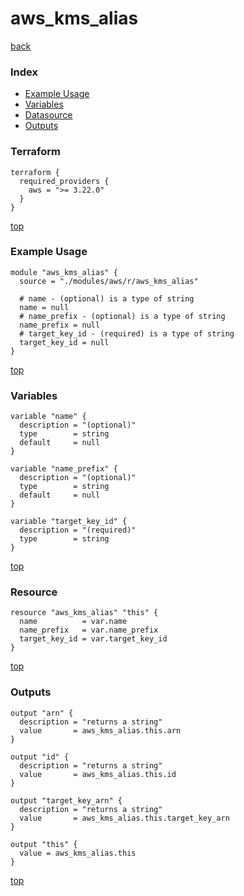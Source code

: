 # aws_kms_alias

[back](../aws.md)

### Index

- [Example Usage](#example-usage)
- [Variables](#variables)
- [Datasource](#datasource)
- [Outputs](#outputs)

### Terraform

```hcl
terraform {
  required_providers {
    aws = ">= 3.22.0"
  }
}
```

[top](#index)

### Example Usage

```hcl
module "aws_kms_alias" {
  source = "./modules/aws/r/aws_kms_alias"

  # name - (optional) is a type of string
  name = null
  # name_prefix - (optional) is a type of string
  name_prefix = null
  # target_key_id - (required) is a type of string
  target_key_id = null
}
```

[top](#index)

### Variables

```hcl
variable "name" {
  description = "(optional)"
  type        = string
  default     = null
}

variable "name_prefix" {
  description = "(optional)"
  type        = string
  default     = null
}

variable "target_key_id" {
  description = "(required)"
  type        = string
}
```

[top](#index)

### Resource

```hcl
resource "aws_kms_alias" "this" {
  name          = var.name
  name_prefix   = var.name_prefix
  target_key_id = var.target_key_id
}
```

[top](#index)

### Outputs

```hcl
output "arn" {
  description = "returns a string"
  value       = aws_kms_alias.this.arn
}

output "id" {
  description = "returns a string"
  value       = aws_kms_alias.this.id
}

output "target_key_arn" {
  description = "returns a string"
  value       = aws_kms_alias.this.target_key_arn
}

output "this" {
  value = aws_kms_alias.this
}
```

[top](#index)